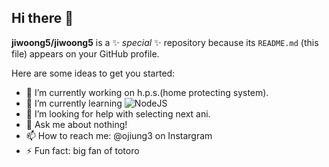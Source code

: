 ## Hi there 👋

**jiwoong5/jiwoong5** is a ✨ _special_ ✨ repository because its `README.md` (this file) appears on your GitHub profile.

Here are some ideas to get you started:

- 🔭 I’m currently working on h.p.s.(home protecting system).
- 🌱 I’m currently learning ![NodeJS](https://img.shields.io/badge/node.js-6DA55F?style=for-the-badge&logo=node.js&logoColor=white)
- 🤔 I’m looking for help with selecting next ani.
- 💬 Ask me about nothing!
- 📫 How to reach me: @ojiung3 on Instargram
- ⚡ Fun fact: big fan of totoro
